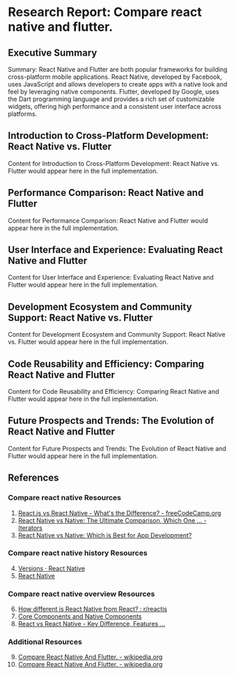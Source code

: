 # Research Report: Compare react native and flutter.

## Executive Summary

Summary: React Native and Flutter are both popular frameworks for building cross-platform mobile applications. React Native, developed by Facebook, uses JavaScript and allows developers to create apps with a native look and feel by leveraging native components. Flutter, developed by Google, uses the Dart programming language and provides a rich set of customizable widgets, offering high performance and a consistent user interface across platforms.

## Introduction to Cross-Platform Development: React Native vs. Flutter

Content for Introduction to Cross-Platform Development: React Native vs. Flutter would appear here in the full implementation.

## Performance Comparison: React Native and Flutter

Content for Performance Comparison: React Native and Flutter would appear here in the full implementation.

## User Interface and Experience: Evaluating React Native and Flutter

Content for User Interface and Experience: Evaluating React Native and Flutter would appear here in the full implementation.

## Development Ecosystem and Community Support: React Native vs. Flutter

Content for Development Ecosystem and Community Support: React Native vs. Flutter would appear here in the full implementation.

## Code Reusability and Efficiency: Comparing React Native and Flutter

Content for Code Reusability and Efficiency: Comparing React Native and Flutter would appear here in the full implementation.

## Future Prospects and Trends: The Evolution of React Native and Flutter

Content for Future Prospects and Trends: The Evolution of React Native and Flutter would appear here in the full implementation.

## References

### Compare react native Resources

1. [React.js vs React Native - What's the Difference? - freeCodeCamp.org](https://www.freecodecamp.org/news/react-js-vs-react-native-whats-the-difference/)
2. [React Native vs Native: The Ultimate Comparison, Which One ... - Iterators](https://www.iteratorshq.com/blog/react-native-vs-native-the-ultimate-comparison-which-one-is-better/)
3. [React Native vs Native: Which is Best for App Development?](https://webandcrafts.com/blog/react-native-vs-native)

### Compare react native history Resources

4. [Versions · React Native](https://reactnative.dev/versions)
5. [React Native](https://en.wikipedia.org/wiki/React_Native)

### Compare react native overview Resources

6. [How different is React Native from React? : r/reactjs](https://www.reddit.com/r/reactjs/comments/z0ooos/how_different_is_react_native_from_react/)
7. [Core Components and Native Components](https://reactnative.dev/docs/intro-react-native-components)
8. [React vs React Native - Key Difference, Features ...](https://radixweb.com/blog/react-vs-react-native)

### Additional Resources

9. [Compare React Native And Flutter. - wikipedia.org](https://en.wikipedia.org/wiki/compare)
10. [Compare React Native And Flutter. - wikipedia.org](https://en.wikipedia.org/wiki/Special:Search?search=compare+react+native)

